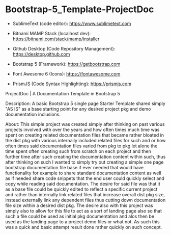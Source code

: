 # Bootstrap-5_Template-ProjectDoc

* SublimeText (code editor): https://www.sublimetext.com

* Bitnami MAMP Stack (localhost dev): https://bitnami.com/stack/mamp/installer

* Github Desktop (Code Repository Management): https://desktop.github.com

* Bootstrap 5 (Framework): https://getbootstrap.com

* Font Awesome 6 (Icons): https://fontawesome.com

* PrismJS (Code Syntax Highlighting): https://prismjs.com


 ProjectDoc | A Documentation Template in Bootstrap 5

 Description: A basic Bootstrap 5 single page Starter Template shared simply "AS IS" as a base starting point for any desired project pkg and demo documentation inclusions.

 About: This simple project was created simply after thinking on past various projects involved with over the years and how often times much time was spent on creating related documentation files that became rather bloated in the dist pkg with various internally included related files for such and or how often times said documentation files varied from pkg to pkg let alone the time spent often creating such from scratch on each project and then further time after such creating the documentation content within such, thus after thinking on such I wanted to simply try out creating a simple one page bootstrap documentation file base if ever needed that would have functionality for example to share standard documentation content as well as if needed share code snippets that the end user could quickly select and copy while reading said documentation. The desire for said file was that it as a base file could be quickly edited to reflect a specific current project and rather than internally link related files that increase overall dist pkg size, instead externally link any dependent files thus cutting down documentation file size within a desired dist pkg. The desire also with this project was simply also to allow for this file to act as a sort of landing page also so that such a file could be used as initial pkg documentation and alos then be used as the landing page to a project demo files or what not. As such this was a quick and basic attempt result done rather quickly on such concept. 
